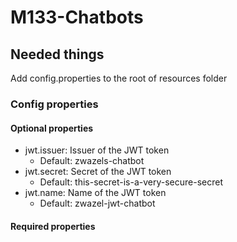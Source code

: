 # M133-Chatbots

## Needed things

Add config.properties to the root of resources folder

### Config properties

#### Optional properties

- jwt.issuer: Issuer of the JWT token
    - Default: zwazels-chatbot
- jwt.secret: Secret of the JWT token
    - Default: this-secret-is-a-very-secure-secret
- jwt.name: Name of the JWT token
    - Default: zwazel-jwt-chatbot

#### Required properties